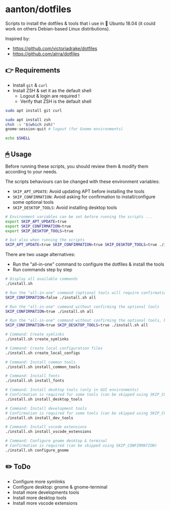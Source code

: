 # aanton/dotfiles

Scripts to install the dotfiles & tools that i use in 🐧 Ubuntu 18.04 (it could work on others Debian-based Linux distributions).

Inspired by:
* https://github.com/victoriadrake/dotfiles
* https://github.com/alrra/dotfiles

## 👉 Requirements

* Install `git` & `curl`
* Install ZSH & set it as the default shell
  * Logout & login are required !
  * Verify that ZSH is the default shell

```bash
sudo apt install git curl

sudo apt install zsh
chsh -s "$(which zsh)"
gnome-session-quit # logout (for Gnome environments)

echo $SHELL
```

## 🖱 Usage

Before running these scripts, you should review them & modify them according to your needs.

The scripts behaviours can be changed with these environment variables:
* `SKIP_APT_UPDATE`: Avoid updating APT before installing the tools
* `SKIP_CONFIRMATION`: Avoid asking for confirmation to install/configure some optional tools
* `SKIP_DESKTOP_TOOLS`: Avoid installing desktop tools

```bash
# Environment variables can be set before running the scripts ...
export SKIP_APT_UPDATE=true
export SKIP_CONFIRMATION=true
export SKIP_DESKTOP_TOOLS=true

# but also when running the scripts
SKIP_APT_UPDATE=true SKIP_CONFIRMATION=true SKIP_DESKTOP_TOOLS=true ./install.sh <command>
```

There are two usage alternatives:
* Run the "all-in-one" command to configure the dotfiles & install the tools
* Run commands step by step

```bash
# Display all available commands
./install.sh

# Run the "all-in-one" command (optional tools will require confirmation)
SKIP_CONFIRMATION=false ./install.sh all

# Run the "all-in-one" command without confirming the optional tools
SKIP_CONFIRMATION=true ./install.sh all

# Run the "all-in-one" command without confirming the optional tools, but skipping the desktop tools
SKIP_CONFIRMATION=true SKIP_DESKTOP_TOOLS=true ./install.sh all
```

```bash
# Command: Create symlinks
./install.sh create_symlinks

# Command: Create local configuration files
./install.sh create_local_configs

# Command: Install common tools
./install.sh install_common_tools

# Command: Install fonts
./install.sh install_fonts

# Command: Install desktop tools (only in GUI environments)
# Confirmation is required for some tools (can be skipped using SKIP_CONFIRMATION)
./install.sh install_desktop_tools

# Command: Install development tools
# Confirmation is required for some tools (can be skipped using SKIP_CONFIRMATION)
./install.sh install_dev_tools

# Command: Install vscode extensions
./install.sh install_vscode_extensions

# Command: Configure gnome desktop & terminal
# Confirmation is required (can be skipped using SKIP_CONFIRMATION)
./install.sh configure_gnome
```

## ✏️ ToDo

* Configure more symlinks
* Configure desktop: gnome & gnome-terminal
* Install more developments tools
* Install more desktop tools
* Install more vscode extensions
